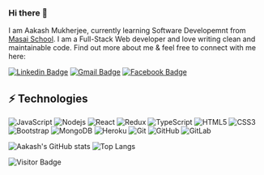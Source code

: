 
### Hi there 👋

I am Aakash Mukherjee, currently learning Software Developemnt from [Masai School](https://www.masischool.com/). I am a Full-Stack Web developer and love writing clean and maintainable code. Find out more about me & feel free to connect with me here:

[![Linkedin Badge](https://img.shields.io/badge/-Aakash-blue?style=flat-square&logo=Linkedin&logoColor=white&link=https://www.linkedin.com/in/aakash-mukherjee-blackcode1996/)](https://www.linkedin.com/in/aakash-mukherjee-blackcode1996/)
[![Gmail Badge](https://img.shields.io/badge/-aakashmukherjee1996@gmail.com-c14438?style=flat-square&logo=Gmail&logoColor=white&link=mailto:aakashmukherjee1996@gmail.com)](mailto:aakashmukherjee1996@gmail.com)
[![Facebook Badge](https://img.shields.io/badge/aakash.mukherjee.58-1877F2?style=flat-square&logo=facebook&logoColor=white&link=https://www.facebook.com/aakash.mukherjee.58)](https://www.facebook.com/aakash.mukherjee.58)


## ⚡ Technologies

![JavaScript](https://img.shields.io/badge/-JavaScript-black?style=flat-square&logo=javascript)
![Nodejs](https://img.shields.io/badge/-Nodejs-black?style=flat-square&logo=Node.js)
![React](https://img.shields.io/badge/-React-black?style=flat-square&logo=react)
![Redux](https://img.shields.io/badge/-Redux-black?style=flat-square&logo=redux)
![TypeScript](https://img.shields.io/badge/-TypeScript-007ACC?style=flat-square&logo=typescript)
![HTML5](https://img.shields.io/badge/-HTML5-E34F26?style=flat-square&logo=html5&logoColor=white)
![CSS3](https://img.shields.io/badge/-CSS3-1572B6?style=flat-square&logo=css3)
![Bootstrap](https://img.shields.io/badge/-Bootstrap-563D7C?style=flat-square&logo=bootstrap)
![MongoDB](https://img.shields.io/badge/-MongoDB-black?style=flat-square&logo=mongodb)
![Heroku](https://img.shields.io/badge/-Heroku-430098?style=flat-square&logo=heroku)
![Git](https://img.shields.io/badge/-Git-black?style=flat-square&logo=git)
![GitHub](https://img.shields.io/badge/-GitHub-181717?style=flat-square&logo=github)
![GitLab](https://img.shields.io/badge/-GitLab-FCA121?style=flat-square&logo=gitlab)


![Aakash's GitHub stats](https://github-readme-stats.vercel.app/api?username=blackcode1996&count_private=true&theme=dark&disable_animations=true)
![Top Langs](https://github-readme-stats.vercel.app/api/top-langs/?username=blackcode1996&hide=TeX&count_private=true&theme=dark)

![Visitor Badge](https://visitor-badge.laobi.icu/badge?page_id=blackcode1996.blackcode1996)

<!--
**blackcode1996/blackcode1996** is a ✨ _special_ ✨ repository because its `README.md` (this file) appears on your GitHub profile.

Here are some ideas to get you started:

- 🔭 I’m currently working on ...
- 🌱 I’m currently learning ...
- 👯 I’m looking to collaborate on ...
- 🤔 I’m looking for help with ...
- 💬 Ask me about ...
- 📫 How to reach me: ...
- 😄 Pronouns: ...
- ⚡ Fun fact: ...
-->
